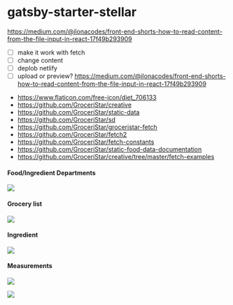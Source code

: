 # gatsby-starter-stellar

https://medium.com/@ilonacodes/front-end-shorts-how-to-read-content-from-the-file-input-in-react-17f49b293909


- [ ] make it work with fetch
- [ ] change content
- [ ] deplob netlify
- [ ] upload or preview? https://medium.com/@ilonacodes/front-end-shorts-how-to-read-content-from-the-file-input-in-react-17f49b293909

- https://www.flaticon.com/free-icon/diet_706133
- https://github.com/GroceriStar/creative
- https://github.com/GroceriStar/static-data
- https://github.com/GroceriStar/sd
- https://github.com/GroceriStar/groceristar-fetch
- https://github.com/GroceriStar/fetch2
- https://github.com/GroceriStar/fetch-constants
- https://github.com/GroceriStar/static-food-data-documentation
- https://github.com/GroceriStar/creative/tree/master/fetch-examples

#### Food/Ingredient Departments

![](https://github.com/GroceriStar/creative/blob/master/fetch-examples/departments-structure.png)


#### Grocery list
![](https://github.com/GroceriStar/creative/blob/master/fetch-examples/grocery-list-structure.png)

#### Ingredient
![](https://github.com/GroceriStar/creative/blob/master/fetch-examples/ingredient-structure.png)

#### Measurements
![](https://github.com/GroceriStar/creative/blob/master/fetch-examples/measurements-structure.png)

![](https://github.com/GroceriStar/creative/blob/master/fetch-examples/measurements2.png)
